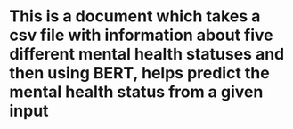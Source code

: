 # This is a document which takes a csv file with information about five different mental health statuses and then using BERT, helps predict the mental health status from a given input
